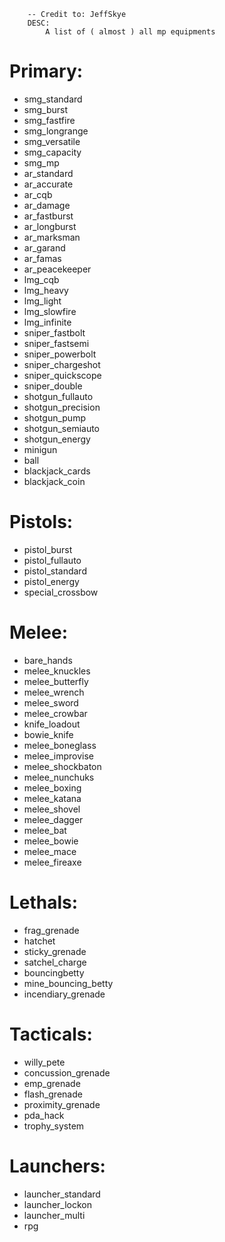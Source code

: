 ```
    -- Credit to: JeffSkye
    DESC:
        A list of ( almost ) all mp equipments
```
# Primary:
- smg_standard
- smg_burst
- smg_fastfire
- smg_longrange
- smg_versatile
- smg_capacity
- smg_mp
- ar_standard
- ar_accurate
- ar_cqb
- ar_damage
- ar_fastburst
- ar_longburst
- ar_marksman
- ar_garand
- ar_famas
- ar_peacekeeper
- lmg_cqb
- lmg_heavy
- lmg_light
- lmg_slowfire
- lmg_infinite
- sniper_fastbolt
- sniper_fastsemi
- sniper_powerbolt
- sniper_chargeshot
- sniper_quickscope
- sniper_double
- shotgun_fullauto
- shotgun_precision
- shotgun_pump
- shotgun_semiauto
- shotgun_energy
- minigun
- ball
- blackjack_cards
- blackjack_coin

# Pistols:
- pistol_burst
- pistol_fullauto
- pistol_standard
- pistol_energy
- special_crossbow

# Melee:
- bare_hands
- melee_knuckles
- melee_butterfly
- melee_wrench
- melee_sword
- melee_crowbar
- knife_loadout
- bowie_knife
- melee_boneglass
- melee_improvise
- melee_shockbaton
- melee_nunchuks
- melee_boxing
- melee_katana
- melee_shovel
- melee_dagger
- melee_bat
- melee_bowie
- melee_mace
- melee_fireaxe

# Lethals:
- frag_grenade
- hatchet
- sticky_grenade
- satchel_charge
- bouncingbetty
- mine_bouncing_betty
- incendiary_grenade

# Tacticals:
- willy_pete
- concussion_grenade
- emp_grenade
- flash_grenade
- proximity_grenade
- pda_hack
- trophy_system

# Launchers:
- launcher_standard
- launcher_lockon
- launcher_multi
- rpg

